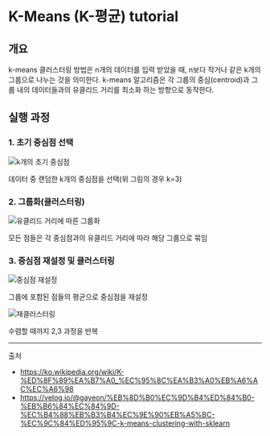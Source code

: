 # K-Means (K-평균) tutorial

## 개요
k-means 클러스터링 방법은 n개의 데이터를 입력 받았을 때, n보다 작거나 같은 k개의 그룹으로 나누는 것을 의미한다. k-means 알고리즘은 각 그룹의 중심(centroid)과 그룹 내의 데이터들과의 유클리드 거리를 최소화 하는 방향으로 동작한다.

## 실행 과정
### 1. 초기 중심점 선택
![k개의 초기 중심점](https://upload.wikimedia.org/wikipedia/commons/thumb/5/5e/K_Means_Example_Step_1.svg/187px-K_Means_Example_Step_1.svg.png)

데이터 중 랜덤한 k개의 중심점을 선택(위 그림의 경우 k=3)

### 2. 그룹화(클러스터링)
![유클리드 거리에 따른 그룹화](https://upload.wikimedia.org/wikipedia/commons/thumb/a/a5/K_Means_Example_Step_2.svg/209px-K_Means_Example_Step_2.svg.png)

모든 점들은 각 중심점과의 유클리드 거리에 따라 해당 그룹으로 묶임

### 3. 중심점 재설정 및 클러스터링
![중심점 재설정](https://upload.wikimedia.org/wikipedia/commons/thumb/3/3e/K_Means_Example_Step_3.svg/209px-K_Means_Example_Step_3.svg.png)

그룹에 포함된 점들의 평균으로 중심점을 재설정

![재클러스터링](https://upload.wikimedia.org/wikipedia/commons/thumb/d/d2/K_Means_Example_Step_4.svg/209px-K_Means_Example_Step_4.svg.png)

수렴할 때까지 2,3 과정을 반복

---
출처
- https://ko.wikipedia.org/wiki/K-%ED%8F%89%EA%B7%A0_%EC%95%8C%EA%B3%A0%EB%A6%AC%EC%A6%98
- https://velog.io/@gayeon/%EB%8D%B0%EC%9D%B4%ED%84%B0-%EB%B6%84%EC%84%9D-%EC%B4%88%EB%B3%B4%EC%9E%90%EB%A5%BC-%EC%9C%84%ED%95%9C-k-means-clustering-with-sklearn

